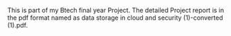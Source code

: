 This is part of my Btech final year Project. The detailed Project report is in the pdf format named as data storage in cloud and security (1)-converted (1).pdf.
